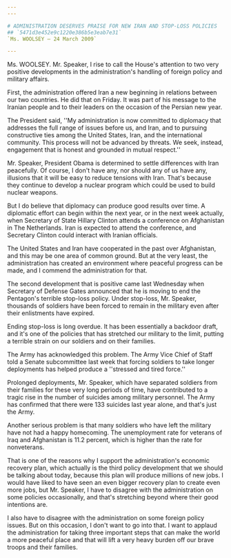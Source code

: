 ```yaml
---
---

# ADMINISTRATION DESERVES PRAISE FOR NEW IRAN AND STOP-LOSS POLICIES
## `5471d3e452e9c1220e386b5e3eab7e31`
`Ms. WOOLSEY — 24 March 2009`

---
```



Ms. WOOLSEY. Mr. Speaker, I rise to call the House's attention to two 
very positive developments in the administration's handling of foreign 
policy and military affairs.

First, the administration offered Iran a new beginning in relations 
between our two countries. He did that on Friday. It was part of his 
message to the Iranian people and to their leaders on the occasion of 
the Persian new year.

The President said, ''My administration is now committed to diplomacy 
that addresses the full range of issues before us, and Iran, and to 
pursuing constructive ties among the United States, Iran, and the 
international community. This process will not be advanced by threats. 
We seek, instead, engagement that is honest and grounded in mutual 
respect.''

Mr. Speaker, President Obama is determined to settle differences with 
Iran peacefully. Of course, I don't have any, nor should any of us have 
any, illusions that it will be easy to reduce tensions with Iran. 
That's because they continue to develop a nuclear program which could 
be used to build nuclear weapons.

But I do believe that diplomacy can produce good results over time. A 
diplomatic effort can begin within the next year, or in the next week 
actually, when Secretary of State Hillary Clinton attends a conference 
on Afghanistan in The Netherlands. Iran is expected to attend the 
conference, and Secretary Clinton could interact with Iranian 
officials.

The United States and Iran have cooperated in the past over 
Afghanistan, and this may be one area of common ground. But at the very 
least, the administration has created an environment where peaceful 
progress can be made, and I commend the administration for that.

The second development that is positive came last Wednesday when 
Secretary of Defense Gates announced that he is moving to end the 
Pentagon's terrible stop-loss policy. Under stop-loss, Mr. Speaker, 
thousands of soldiers have been forced to remain in the military even 
after their enlistments have expired.

Ending stop-loss is long overdue. It has been essentially a backdoor 
draft, and it's one of the policies that has stretched our military to 
the limit, putting a terrible strain on our soldiers and on their 
families.

The Army has acknowledged this problem. The Army Vice Chief of Staff 
told a Senate subcommittee last week that forcing soldiers to take 
longer deployments has helped produce a ''stressed and tired force.''

Prolonged deployments, Mr. Speaker, which have separated soldiers 
from their families for these very long periods of time, have 
contributed to a tragic rise in the number of suicides among military 
personnel. The Army has confirmed that there were 133 suicides last 
year alone, and that's just the Army.

Another serious problem is that many soldiers who have left the 
military have not had a happy homecoming. The unemployment rate for 
veterans of Iraq and Afghanistan is 11.2 percent, which is higher than 
the rate for nonveterans.

That is one of the reasons why I support the administration's 
economic recovery plan, which actually is the third policy development 
that we should be talking about today, because this plan will produce 
millions of new jobs. I would have liked to have seen an even bigger 
recovery plan to create even more jobs, but Mr. Speaker, I have to 
disagree with the administration on some policies occasionally, and 
that's stretching beyond where their good intentions are.

I also have to disagree with the administration on some foreign 
policy issues. But on this occasion, I don't want to go into that. I 
want to applaud the administration for taking three important steps 
that can make the world a more peaceful place and that will lift a very 
heavy burden off our brave troops and their families.
